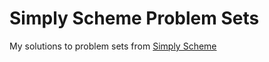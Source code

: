 # Simply Scheme Problem Sets

My solutions to problem sets from [Simply Scheme](https://people.eecs.berkeley.edu/~bh/ss-toc2.html)
